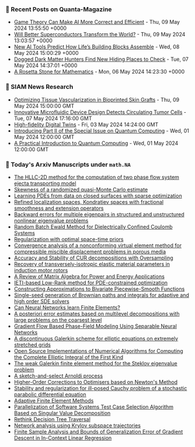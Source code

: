 ### 📝 Recent Posts on Quanta-Magazine
<!-- quanta starts -->
* <a href="https://www.quantamagazine.org/game-theory-can-make-ai-more-correct-and-efficient-20240509/">Game Theory Can Make AI More Correct and Efficient</a> - Thu, 09 May 2024 13:55:50 +0000
* <a href="https://www.quantamagazine.org/will-better-superconductors-transform-the-world-20240509/">Will Better Superconductors Transform the World?</a> - Thu, 09 May 2024 13:03:57 +0000
* <a href="https://www.quantamagazine.org/new-ai-tools-predict-how-lifes-building-blocks-assemble-20240508/">New AI Tools Predict How Life’s Building Blocks Assemble</a> - Wed, 08 May 2024 15:00:29 +0000
* <a href="https://www.quantamagazine.org/dogged-dark-matter-hunters-find-new-hiding-places-to-check-20240507/">Dogged Dark Matter Hunters Find New Hiding Places to Check</a> - Tue, 07 May 2024 14:37:01 +0000
* <a href="https://www.quantamagazine.org/a-rosetta-stone-for-mathematics-20240506/">A Rosetta Stone for Mathematics</a> - Mon, 06 May 2024 14:23:30 +0000
<!-- quanta ends -->

### 📝 SIAM News Research
<!-- siam-news starts -->
* <a href="https://sinews.siam.org/Details-Page/optimizing-tissue-vascularization-in-bioprinted-skin-grafts">Optimizing Tissue Vascularization in Bioprinted Skin Grafts</a> - Thu, 09 May 2024 15:00:00 GMT
* <a href="https://sinews.siam.org/Details-Page/innovative-microfluidic-device-design-detects-circulating-tumor-cells">Innovative Microfluidic Device Design Detects Circulating Tumor Cells</a> - Tue, 07 May 2024 17:16:00 GMT
* <a href="https://sinews.siam.org/Details-Page/high-fidelity-digital-twins">High-fidelity Digital Twins</a> - Fri, 03 May 2024 14:24:00 GMT
* <a href="https://sinews.siam.org/Details-Page/introducing-part-ii-of-the-special-issue-on-quantum-computing">Introducing Part II of the Special Issue on Quantum Computing</a> - Wed, 01 May 2024 12:00:00 GMT
* <a href="https://sinews.siam.org/Details-Page/a-practical-introduction-to-quantum-computing">A Practical Introduction to Quantum Computing</a> - Wed, 01 May 2024 12:00:00 GMT
<!-- siam-news ends -->

### 📝 Today's Arxiv Manuscripts under ``math.NA``
<!-- arxiv-math-na starts -->
* <a href="https://arxiv.org/abs/2405.06046">The HLLC-2D method for the computation of two phase flow system ejecta transporting model</a>
* <a href="https://arxiv.org/abs/2405.06136">Skewness of a randomized quasi-Monte Carlo estimate</a>
* <a href="https://arxiv.org/abs/2405.06199">Learning PDEs from data on closed surfaces with sparse optimization</a>
* <a href="https://arxiv.org/abs/2405.06316">Refined localization spaces, Kondratiev spaces with fractional smoothness and extension operators</a>
* <a href="https://arxiv.org/abs/2405.06327">Backward errors for multiple eigenpairs in structured and unstructured nonlinear eigenvalue problems</a>
* <a href="https://arxiv.org/abs/2405.06333">Random Batch Ewald Method for Dielectrically Confined Coulomb Systems</a>
* <a href="https://arxiv.org/abs/2405.06337">Regularization with optimal space-time priors</a>
* <a href="https://arxiv.org/abs/2405.06352">Convergence analysis of a nonconforming virtual element method for compressible miscible displacement problems in porous media</a>
* <a href="https://arxiv.org/abs/2405.06375">Accuracy and Stability of CUR decompositions with Oversampling</a>
* <a href="https://arxiv.org/abs/2405.06388">Recovery of transversely-isotropic elastic material parameters in induction motor rotors</a>
* <a href="https://arxiv.org/abs/2405.06452">A Review of Matrix Algebra for Power and Energy Applications</a>
* <a href="https://arxiv.org/abs/2405.06458">IETI-based Low-Rank method for PDE-constrained optimization</a>
* <a href="https://arxiv.org/abs/2405.06462">Constructing Approximations to Bivariate Piecewise-Smooth Functions</a>
* <a href="https://arxiv.org/abs/2405.06464">Single-seed generation of Brownian paths and integrals for adaptive and high order SDE solvers</a>
* <a href="https://arxiv.org/abs/2405.06488">Can Neural Networks learn Finite Elements?</a>
* <a href="https://arxiv.org/abs/2405.06532">A posteriori error estimates based on multilevel decompositions with large problems on the coarsest level</a>
* <a href="https://arxiv.org/abs/2405.06119">Gradient Flow Based Phase-Field Modeling Using Separable Neural Networks</a>
* <a href="https://arxiv.org/abs/2405.06120">A discontinuous Galerkin scheme for elliptic equations on extremely stretched grids</a>
* <a href="https://arxiv.org/abs/2212.05694">Open Source Implementations of Numerical Algorithms for Computing the Complete Elliptic Integral of the First Kind</a>
* <a href="https://arxiv.org/abs/2305.16036">The weak Galerkin finite element method for the Steklov eigenvalue problem</a>
* <a href="https://arxiv.org/abs/2306.03592">A sketch-and-select Arnoldi process</a>
* <a href="https://arxiv.org/abs/2307.03820">Higher-Order Corrections to Optimisers based on Newton's Method</a>
* <a href="https://arxiv.org/abs/2308.15741">Stability and regularization for ill-posed Cauchy problem of a stochastic parabolic differential equation</a>
* <a href="https://arxiv.org/abs/2402.07273">Adaptive Finite Element Methods</a>
* <a href="https://arxiv.org/abs/2206.05494">Parallelization of Software Systems Test Case Selection Algorithm Based on Singular Value Decomposition</a>
* <a href="https://arxiv.org/abs/2209.04825">Rethink Decision Tree Traversal</a>
* <a href="https://arxiv.org/abs/2403.01269">Network analysis using Krylov subspace trajectories</a>
* <a href="https://arxiv.org/abs/2405.02462">Finite Sample Analysis and Bounds of Generalization Error of Gradient Descent in In-Context Linear Regression</a>
<!-- arxiv-math-na ends -->
